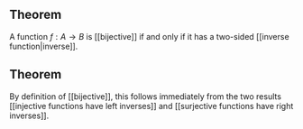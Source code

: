## Theorem
A function $f:A\to B$ is [[bijective]] if and only if it has a two-sided [[inverse function|inverse]].
## Theorem
By definition of [[bijective]], this follows immediately from the two results [[injective functions have left inverses]] and [[surjective functions have right inverses]].